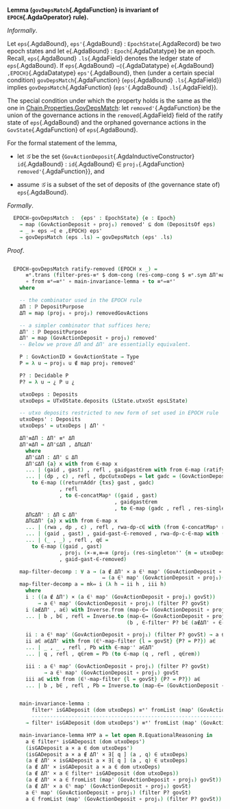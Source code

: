 <!--
```agda

{-# OPTIONS --safe #-}

open import Ledger.Conway.Specification.Transaction
open import Ledger.Conway.Specification.Abstract

module Ledger.Conway.Specification.Epoch.Properties.GovDepsMatch
  (txs : _) (open TransactionStructure txs)
  (abs : AbstractFunctions txs) (open AbstractFunctions abs)
  where

open import Ledger.Conway.Specification.Certs govStructure
open import Ledger.Conway.Specification.Epoch txs abs
open import Ledger.Conway.Specification.Ledger txs abs
open import Ledger.Conway.Specification.Ledger.Properties txs abs
open import Ledger.Prelude renaming (map to map'; mapˢ to map)
open import Ledger.Conway.Specification.Ratify txs hiding (vote)
open import Ledger.Conway.Specification.Utxo txs abs

open import Axiom.Set.Properties th

open import Data.List.Base using (filter)
open import Data.List.Membership.Propositional.Properties using (∈-filter⁺; map-∈↔)
open import stdlib.Data.List.Subpermutations using (∈ˡ-map-filter)
open import Data.Product.Function.NonDependent.Propositional using (_×-cong_)
open import Data.Product.Properties using (×-≡,≡←≡)
open import Data.Product.Properties.Ext using (×-⇔-swap)

open import Relation.Unary using (Decidable)

open Equivalence

import Function.Related.Propositional as R
import Relation.Binary.Reasoning.Setoid as SetoidReasoning

module EPOCH-Body (eps : EpochState) where
  open EpochState eps hiding (es) renaming (ls to epsLState; fut to epsRState) public
  open RatifyState renaming (es to ensRState) public
  open LState epsLState public
  open GovActionState public
  open UTxOState public

  ens      = record (epsRState .ensRState) { withdrawals = ∅ }
  tmpGovSt = filter (λ x → ¿ proj₁ x ∉ map proj₁ (epsRState .removed) ¿) govSt
  orphans  = fromList $ getOrphans ens tmpGovSt
  removed' : ℙ (GovActionID × GovActionState)
  removed' = (epsRState .removed) ∪ orphans
  removedGovActions = flip concatMapˢ removed' λ (gaid , gaSt) →
    map (returnAddr gaSt ,_) ((deposits utxoSt ∣ ❴ GovActionDeposit gaid ❵) ˢ)

module EPOCH-PROPS {eps : EpochState} where
  open EPOCH-Body eps
  open EpochState
```
-->


<a id="lem:EpochGovDepsMatch"></a>
**Lemma (`govDepsMatch`{.AgdaFunction} is invariant of `EPOCH`{.AgdaOperator} rule).**

*Informally*.

Let `eps`{.AgdaBound}, `eps'`{.AgdaBound} : `EpochState`{.AgdaRecord} be two epoch
states and let `e`{.AgdaBound} : `Epoch`{.AgdaDatatype} be an epoch. Recall,
`eps`{.AgdaBound} `.ls`{.AgdaField} denotes the ledger state of `eps`{.AgdaBound}.
If `eps`{.AgdaBound} `⇀⦇`{.AgdaDatatype} `e`{.AgdaBound} `,EPOCH⦈`{.AgdaDatatype} `eps'`{.AgdaBound},
then (under a certain special condition)
`govDepsMatch`{.AgdaFunction} (`eps`{.AgdaBound} `.ls`{.AgdaField}) implies
`govDepsMatch`{.AgdaFunction} (`eps'`{.AgdaBound} `.ls`{.AgdaField}).

The special condition under which the property holds is the same as the one in
[Chain.Properties.GovDepsMatch](Ledger.Conway.Specification.Chain.Properties.GovDepsMatch.md#thm:ChainGovDepsMatch):
let `removed'`{.AgdaFunction} be the union of the governance actions in
the `removed`{.AgdaField} field of the ratify state of `eps`{.AgdaBound} and the
orphaned governance actions in the `GovState`{.AgdaFunction} of `eps`{.AgdaBound}.

For the formal statement of the lemma,

+  let $𝒢$ be the set $\{$`GovActionDeposit`{.AgdaInductiveConstructor} `id`{.AgdaBound} : `id`{.AgdaBound} $∈$ `proj₁`{.AgdaFunction} `removed'`{.AgdaFunction}$\}$, and

+  assume $𝒢$ is a subset of the set of deposits of (the governance state of) `eps`{.AgdaBound}.

*Formally*.

```agda
  EPOCH-govDepsMatch :  {eps' : EpochState} {e : Epoch}
    → map (GovActionDeposit ∘ proj₁) removed' ⊆ dom (DepositsOf eps)
    → _ ⊢ eps ⇀⦇ e ,EPOCH⦈ eps'
    → govDepsMatch (eps .ls) → govDepsMatch (eps' .ls)
```

*Proof*.

```agda

  EPOCH-govDepsMatch ratify-removed (EPOCH x _) =
      ≡ᵉ.trans (filter-pres-≡ᵉ $ dom-cong (res-comp-cong $ ≡ᵉ.sym ΔΠ'≡ΔΠ))
      ∘ from ≡ᵉ⇔≡ᵉ' ∘ main-invariance-lemma ∘ to ≡ᵉ⇔≡ᵉ'
    where

    -- the combinator used in the EPOCH rule
    ΔΠ : ℙ DepositPurpose
    ΔΠ = map (proj₁ ∘ proj₂) removedGovActions

    -- a simpler combinator that suffices here;
    ΔΠ' : ℙ DepositPurpose
    ΔΠ' = map (GovActionDeposit ∘ proj₁) removed'
    -- Below we prove ΔΠ and ΔΠ' are essentially equivalent.

    P : GovActionID × GovActionState → Type
    P = λ u → proj₁ u ∉ map proj₁ removed'

    P? : Decidable P
    P? = λ u → ¿ P u ¿

    utxoDeps : Deposits
    utxoDeps = UTxOState.deposits (LState.utxoSt epsLState)

    -- utxo deposits restricted to new form of set used in EPOCH rule
    utxoDeps' : Deposits
    utxoDeps' = utxoDeps ∣ ΔΠ' ᶜ

    ΔΠ'≡ΔΠ : ΔΠ' ≡ᵉ ΔΠ
    ΔΠ'≡ΔΠ = ΔΠ'⊆ΔΠ , ΔΠ⊆ΔΠ'
      where
      ΔΠ'⊆ΔΠ : ΔΠ' ⊆ ΔΠ
      ΔΠ'⊆ΔΠ {a} x with from ∈-map x
      ... | (gaid , gast) , refl , gaidgast∈rem with from ∈-map (ratify-removed x)
      ... | (dp , c) , refl , dpc∈utxoDeps = let gadc = (GovActionDeposit gaid , c) in
        to ∈-map ((returnAddr {txs} gast , gadc)
                 , refl
                 , to ∈-concatMapˢ ((gaid , gast)
                                   , gaidgast∈rem
                                   , to ∈-map (gadc , refl , res-singleton⁺ {m = utxoDeps} dpc∈utxoDeps)))
      ΔΠ⊆ΔΠ' : ΔΠ ⊆ ΔΠ'
      ΔΠ⊆ΔΠ' {a} x with from ∈-map x
      ... | (rwa , dp , c) , refl , rwa-dp-c∈ with (from ∈-concatMapˢ rwa-dp-c∈)
      ... | (gaid , gast) , gaid-gast-∈-removed , rwa-dp-c-∈-map with (from ∈-map rwa-dp-c-∈-map)
      ... | (_ , _) , refl , q∈ =
        to ∈-map ((gaid , gast)
                 , proj₁ (×-≡,≡←≡ (proj₂ (res-singleton'' {m = utxoDeps} q∈)))
                 , gaid-gast-∈-removed)

    map-filter-decomp : ∀ a → (a ∉ ΔΠ' × a ∈ˡ map' (GovActionDeposit ∘ proj₁) govSt)
                               ⇔ (a ∈ˡ map' (GovActionDeposit ∘ proj₁)(filter P? govSt))
    map-filter-decomp a = mk⇔ i (λ h → ii h , iii h)
      where
      i : ((a ∉ ΔΠ') × (a ∈ˡ map' (GovActionDeposit ∘ proj₁) govSt))
          → a ∈ˡ map' (GovActionDeposit ∘ proj₁) (filter P? govSt)
      i (a∉ΔΠ' , a∈) with Inverse.from (map-∈↔ (GovActionDeposit ∘ proj₁)) a∈
      ... | b , b∈ , refl = Inverse.to (map-∈↔ (GovActionDeposit ∘ proj₁))
                                       (b , ∈-filter⁺ P? b∈ (a∉ΔΠ' ∘ ∈-map⁺-∘) , refl)

      ii : a ∈ˡ map' (GovActionDeposit ∘ proj₁) (filter P? govSt) → a ∉ ΔΠ'
      ii a∈ a∈ΔΠ' with from (∈ˡ-map-filter {l = govSt} {P? = P?}) a∈
      ... | _ , _ , refl , Pb with ∈-map⁻' a∈ΔΠ'
      ... | q , refl , q∈rem = Pb (to ∈-map (q , refl , q∈rem))

      iii : a ∈ˡ map' (GovActionDeposit ∘ proj₁) (filter P? govSt)
            → a ∈ˡ map' (GovActionDeposit ∘ proj₁) govSt
      iii a∈ with from (∈ˡ-map-filter {l = govSt} {P? = P?}) a∈
      ... | b , b∈ , refl , Pb = Inverse.to (map-∈↔ (GovActionDeposit ∘ proj₁)) (b , (b∈ , refl))


    main-invariance-lemma :
        filterˢ isGADeposit (dom utxoDeps) ≡ᵉ' fromList (map' (GovActionDeposit ∘ proj₁) govSt)
        ---------------------------------------------------------------------------------------------------
      → filterˢ isGADeposit (dom utxoDeps') ≡ᵉ' fromList (map' (GovActionDeposit ∘ proj₁) (filter P? govSt))

    main-invariance-lemma HYP a = let open R.EquationalReasoning in
      a ∈ filterˢ isGADeposit (dom utxoDeps')                          ∼⟨ R.SK-sym ∈-filter ⟩
      (isGADeposit a × a ∈ dom utxoDeps')                              ∼⟨ R.K-refl ×-cong ∈-resᶜ-dom ⟩
      (isGADeposit a × a ∉ ΔΠ' × ∃[ q ] (a , q) ∈ utxoDeps)             ∼⟨ ×-⇔-swap ⟩
      (a ∉ ΔΠ' × isGADeposit a × ∃[ q ] (a , q) ∈ utxoDeps)             ∼⟨ R.K-refl ×-cong (R.K-refl ×-cong dom∈)⟩
      (a ∉ ΔΠ' × isGADeposit a × a ∈ dom utxoDeps)                      ∼⟨ R.K-refl ×-cong ∈-filter ⟩
      (a ∉ ΔΠ' × a ∈ filterˢ isGADeposit (dom utxoDeps))                ∼⟨ R.K-refl ×-cong (HYP a) ⟩
      (a ∉ ΔΠ' × a ∈ fromList (map' (GovActionDeposit ∘ proj₁) govSt))  ∼⟨ R.K-refl ×-cong (R.SK-sym ∈-fromList)⟩
      (a ∉ ΔΠ' × a ∈ˡ map' (GovActionDeposit ∘ proj₁) govSt)            ∼⟨ map-filter-decomp a ⟩
      a ∈ˡ map' (GovActionDeposit ∘ proj₁) (filter P? govSt)           ∼⟨ ∈-fromList ⟩
      a ∈ fromList (map' (GovActionDeposit ∘ proj₁) (filter P? govSt)) ∎
```
